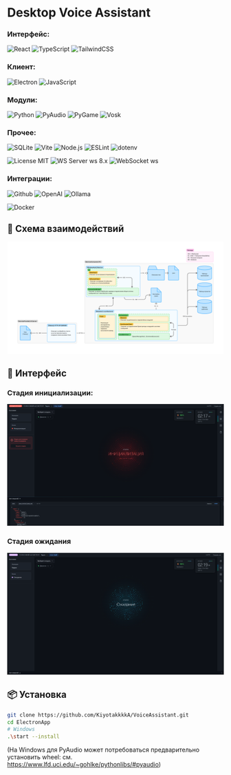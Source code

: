 # Desktop Voice Assistant

<div id="badges">

### Интерфейс:
![React](https://img.shields.io/badge/React-149ECA?logo=react&logoColor=white&style=flat-square)
![TypeScript](https://img.shields.io/badge/TypeScript-3178C6?logo=typescript&logoColor=white&style=flat-square)
![TailwindCSS](https://img.shields.io/badge/TailwindCSS-0EA5E9?logo=tailwindcss&logoColor=white&style=flat-square)

### Клиент:
![Electron](https://img.shields.io/badge/Electron-47848F?logo=electron&logoColor=white&style=flat-square)
![JavaScript](https://img.shields.io/badge/JavaScript-FFB000?logo=javascript&logoColor=white&style=flat-square)

### Модули:
![Python](https://img.shields.io/badge/Python-3776AB?logo=python&logoColor=white&style=flat-square)
![PyAudio](https://img.shields.io/badge/PyAudio-FFB000?style=flat-square)
![PyGame](https://img.shields.io/badge/PyGame-green?style=flat-square&logo=pygame)
![Vosk](https://img.shields.io/badge/Vosk-ASR-orange?style=flat-square)

### Прочее:
![SQLite](https://img.shields.io/badge/SQLite-0000bb?style=flat-square&logo=sqlite)
![Vite](https://img.shields.io/badge/Vite-646CFF?logo=vite&logoColor=white&style=flat-square)
![Node.js](https://img.shields.io/badge/Node.js-5FA04E?logo=nodedotjs&logoColor=white&style=flat-square)
![ESLint](https://img.shields.io/badge/ESLint-4B32C3?logo=eslint&logoColor=white&style=flat-square)
![dotenv](https://img.shields.io/badge/dotenv-aa00aa?style=flat-square&logo=dotenv)

![License MIT](https://img.shields.io/badge/License-MIT-green?style=flat-square)
![WS Server ws 8.x](https://img.shields.io/badge/WS_Server-ws%208.x-0A84FF?style=flat-square)
![WebSocket ws](https://img.shields.io/badge/WebSocket-ws-3B82F6?style=flat-square)

### Интеграции:
![Github](https://img.shields.io/badge/Github-API-000000?style=flat-square&logo=github)
![OpenAI](https://img.shields.io/badge/OpenAI-API-780078?style=flat-square&logo=openai)
![Ollama](https://img.shields.io/badge/Ollama-API-a10042?style=flat-square&logo=ollama)

![Docker](https://img.shields.io/badge/Docker-ENV-646CFF?style=flat-square&logo=docker)

</div>

## 🧩 Схема взаимодействий
<img src='public/images/VoiceAssistant.png'>

## 🧩 Интерфейс

### Стадия инициализации:
<img src='public/images/init.png'>

### Стадия ожидания
<img src='public/images/waiting.png'>

## 📦 Установка
```bash
git clone https://github.com/KiyotakkkkA/VoiceAssistant.git
cd ElectronApp
# Windows
.\start --install
```

(На Windows для PyAudio может потребоваться предварительно установить wheel: см. https://www.lfd.uci.edu/~gohlke/pythonlibs/#pyaudio)